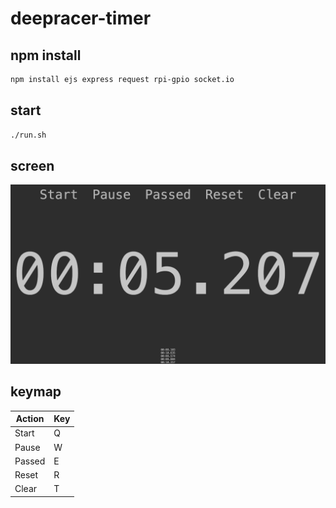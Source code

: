 # deepracer-timer

## npm install

```bash
npm install ejs express request rpi-gpio socket.io
```

## start

```bash
./run.sh
```

## screen

![screen](images/screen.png)

## keymap

| Action | Key |
| ------ | --- |
| Start  |  Q  |
| Pause  |  W  |
| Passed |  E  |
| Reset  |  R  |
| Clear  |  T  |
